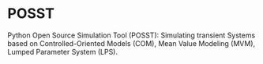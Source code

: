 # POSST
Python Open Source Simulation Tool (POSST): Simulating transient Systems based on Controlled-Oriented Models (COM), Mean Value Modeling (MVM), Lumped Parameter System (LPS).
